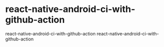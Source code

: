 # react-native-android-ci-with-github-action
react-native-android-ci-with-github-action
react-native-android-ci-with-github-action
